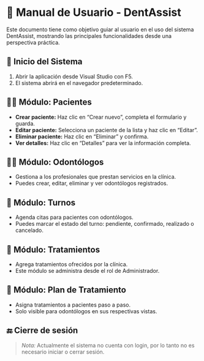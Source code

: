 # 📘 Manual de Usuario - DentAssist

Este documento tiene como objetivo guiar al usuario en el uso del sistema DentAssist, mostrando las principales funcionalidades desde una perspectiva práctica.

## 🏁 Inicio del Sistema

1. Abrir la aplicación desde Visual Studio con F5.
2. El sistema abrirá en el navegador predeterminado.

## 👩‍💼 Módulo: Pacientes

- **Crear paciente:** Haz clic en “Crear nuevo”, completa el formulario y guarda.
- **Editar paciente:** Selecciona un paciente de la lista y haz clic en “Editar”.
- **Eliminar paciente:** Haz clic en “Eliminar” y confirma.
- **Ver detalles:** Haz clic en “Detalles” para ver la información completa.

## 🧑‍⚕️ Módulo: Odontólogos

- Gestiona a los profesionales que prestan servicios en la clínica.
- Puedes crear, editar, eliminar y ver odontólogos registrados.

## 📅 Módulo: Turnos

- Agenda citas para pacientes con odontólogos.
- Puedes marcar el estado del turno: pendiente, confirmado, realizado o cancelado.

## 💊 Módulo: Tratamientos

- Agrega tratamientos ofrecidos por la clínica.
- Este módulo se administra desde el rol de Administrador.

## 🦷 Módulo: Plan de Tratamiento

- Asigna tratamientos a pacientes paso a paso.
- Solo visible para odontólogos en sus respectivas vistas.

## 🔚 Cierre de sesión

> *Nota:* Actualmente el sistema no cuenta con login, por lo tanto no es necesario iniciar o cerrar sesión.
